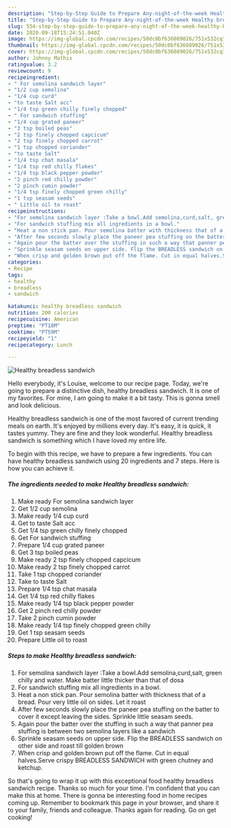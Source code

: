 ```yaml
---
description: "Step-by-Step Guide to Prepare Any-night-of-the-week Healthy breadless sandwich"
title: "Step-by-Step Guide to Prepare Any-night-of-the-week Healthy breadless sandwich"
slug: 554-step-by-step-guide-to-prepare-any-night-of-the-week-healthy-breadless-sandwich
date: 2020-09-18T15:24:51.040Z
image: https://img-global.cpcdn.com/recipes/50dc0bf636089026/751x532cq70/healthy-breadless-sandwich-recipe-main-photo.jpg
thumbnail: https://img-global.cpcdn.com/recipes/50dc0bf636089026/751x532cq70/healthy-breadless-sandwich-recipe-main-photo.jpg
cover: https://img-global.cpcdn.com/recipes/50dc0bf636089026/751x532cq70/healthy-breadless-sandwich-recipe-main-photo.jpg
author: Johnny Mathis
ratingvalue: 3.2
reviewcount: 9
recipeingredient:
- " For semolina sandwich layer"
- "1/2 cup semolina"
- "1/4 cup curd"
- "to taste Salt acc"
- "1/4 tsp green chilly finely chopped"
- " For sandwich stuffing"
- "1/4 cup grated paneer"
- "3 tsp boiled peas"
- "2 tsp finely chopped capcicum"
- "2 tsp finely chopped carrot"
- "1 tsp chopped coriander"
- "to taste Salt"
- "1/4 tsp chat masala"
- "1/4 tsp red chilly flakes"
- "1/4 tsp black pepper powder"
- "2 pinch red chilly powder"
- "2 pinch cumin powder"
- "1/4 tsp finely chopped green chilly"
- "1 tsp seasam seeds"
- " Little oil to roast"
recipeinstructions:
- "For semolina sandwich layer :Take a bowl.Add semolina,curd,salt, green chilly and water. Make batter little thicker than that of dosa"
- "For sandwich stuffing mix all ingredients in a bowl."
- "Heat a non stick pan. Pour semolina batter with thickness that of a bread. Pour very little oil on sides. Let it roast"
- "After few seconds slowly place the paneer pea stuffing on the batter to cover it except leaving the sides. Sprinkle little seasam seeds."
- "Again pour the batter over the stuffing in such a way that panner pea stuffing is between two semolina layers like a sandwich"
- "Sprinkle seasam seeds on upper side. Flip the BREADLESS sandwich on other side and roast till golden brown"
- "When crisp and golden brown put off the flame. Cut in equal halves.Serve crispy BREADLESS SANDWICH with green chutney and ketchup."
categories:
- Recipe
tags:
- healthy
- breadless
- sandwich

katakunci: healthy breadless sandwich 
nutrition: 200 calories
recipecuisine: American
preptime: "PT18M"
cooktime: "PT59M"
recipeyield: "1"
recipecategory: Lunch

---
```



![Healthy breadless sandwich](https://img-global.cpcdn.com/recipes/50dc0bf636089026/751x532cq70/healthy-breadless-sandwich-recipe-main-photo.jpg)

Hello everybody, it's Louise, welcome to our recipe page. Today, we're going to prepare a distinctive dish, healthy breadless sandwich. It is one of my favorites. For mine, I am going to make it a bit tasty. This is gonna smell and look delicious.



Healthy breadless sandwich is one of the most favored of current trending meals on earth. It's enjoyed by millions every day. It's easy, it is quick, it tastes yummy. They are fine and they look wonderful. Healthy breadless sandwich is something which I have loved my entire life.


To begin with this recipe, we have to prepare a few ingredients. You can have healthy breadless sandwich using 20 ingredients and 7 steps. Here is how you can achieve it.

<!--inarticleads1-->

##### The ingredients needed to make Healthy breadless sandwich:

1. Make ready  For semolina sandwich layer
1. Get 1/2 cup semolina
1. Make ready 1/4 cup curd
1. Get to taste Salt acc
1. Get 1/4 tsp green chilly finely chopped
1. Get  For sandwich stuffing
1. Prepare 1/4 cup grated paneer
1. Get 3 tsp boiled peas
1. Make ready 2 tsp finely chopped capcicum
1. Make ready 2 tsp finely chopped carrot
1. Take 1 tsp chopped coriander
1. Take to taste Salt
1. Prepare 1/4 tsp chat masala
1. Get 1/4 tsp red chilly flakes
1. Make ready 1/4 tsp black pepper powder
1. Get 2 pinch red chilly powder
1. Take 2 pinch cumin powder
1. Make ready 1/4 tsp finely chopped green chilly
1. Get 1 tsp seasam seeds
1. Prepare  Little oil to roast




<!--inarticleads2-->

##### Steps to make Healthy breadless sandwich:

1. For semolina sandwich layer :Take a bowl.Add semolina,curd,salt, green chilly and water. Make batter little thicker than that of dosa
1. For sandwich stuffing mix all ingredients in a bowl.
1. Heat a non stick pan. Pour semolina batter with thickness that of a bread. Pour very little oil on sides. Let it roast
1. After few seconds slowly place the paneer pea stuffing on the batter to cover it except leaving the sides. Sprinkle little seasam seeds.
1. Again pour the batter over the stuffing in such a way that panner pea stuffing is between two semolina layers like a sandwich
1. Sprinkle seasam seeds on upper side. Flip the BREADLESS sandwich on other side and roast till golden brown
1. When crisp and golden brown put off the flame. Cut in equal halves.Serve crispy BREADLESS SANDWICH with green chutney and ketchup.




So that's going to wrap it up with this exceptional food healthy breadless sandwich recipe. Thanks so much for your time. I'm confident that you can make this at home. There is gonna be interesting food in home recipes coming up. Remember to bookmark this page in your browser, and share it to your family, friends and colleague. Thanks again for reading. Go on get cooking!
